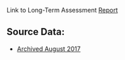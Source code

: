 Link to Long-Term Assessment [Report](https://carpentries.github.io/assessment-projects/joint-carpentry-projects/long-term-survey/report.html)

## Source Data:
* [Archived August 2017](https://raw.githubusercontent.com/carpentries/assessment-projects/master/joint-carpentry-projects/data.csv)

